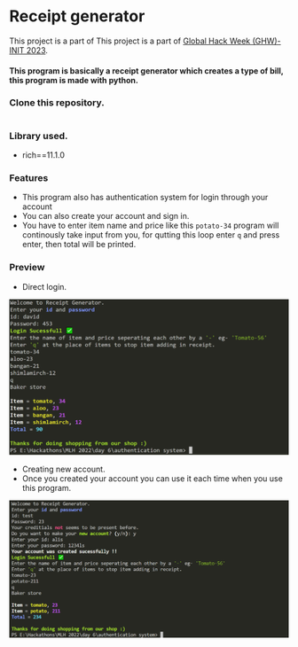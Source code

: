 # Receipt generator

This project is a part of This project is a part of [Global Hack Week (GHW)-INIT 2023](https://organize.mlh.io/participants/events/7950-global-hack-week-init-2023).

#### This program is basically a receipt generator which creates a type of bill, this program is made with python. 

### Clone this repository.
```

```

### Library used.
- rich==11.1.0

### Features
- This program also has authentication system for login through your account
- You can also create your account and sign in.
- You have to enter item name and price like this ```potato-34``` program will continously take input from you, for qutting this loop enter ```q``` and press enter, then total will be printed.

### Preview
- Direct login.

![sample](./previews/1.png)

- Creating new account.
- Once you created your account you can use it each time when you use this program.

![sample2](./previews/2.png)